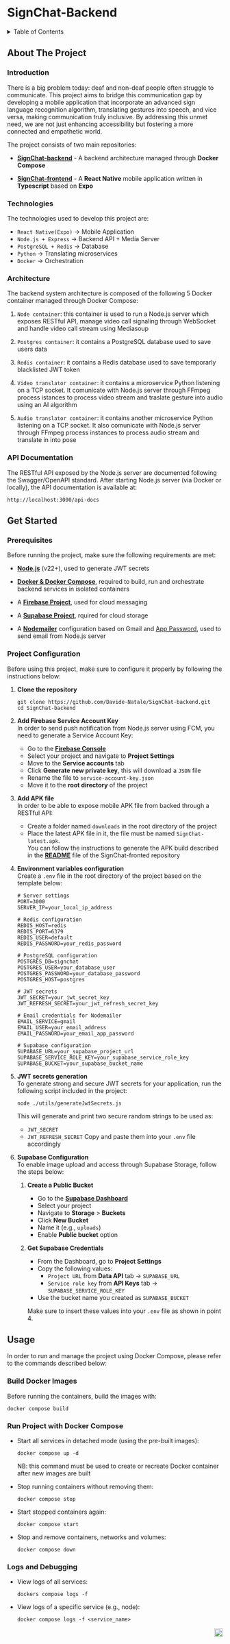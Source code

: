 # SignChat-Backend 

<!-- TABLE OF CONTENTS -->
<details>
  <summary>Table of Contents</summary>
  <ol>
    <li>
      <a href="#about-the-project">About The Project</a>
      <ul>
        <li><a href="#introduction">Introduction</a></li>
        <li><a href="#technologies">Technologies</a></li>
        <li><a href="#architecture">Architecture</a></li>
        <li><a href="#api-documentation">API Documentation</a></li>
      </ul>
    </li>
    <li>
      <a href="#get-started">Getting Started</a>
      <ul>
        <li><a href="#prerequisites">Prerequisites</a></li>
        <li><a href="#project-configuration">Project Configuration</a></li>
      </ul>
    </li>
    <li>
      <a href="#usage">Usage</a>
      <ul>
        <li><a href="#build-docker-images">Build Docker Images</a></li>
        <li><a href="#run-project-with-docker-compose">Run Project with Docker Compose</a></li>
        <li><a href="#logs-and-debugging">Logs and Debugging</a></li>
      </ul>
    </li>
  </ol>
</details>

## **About The Project**

### Introduction
There is a big problem today: deaf and non-deaf people often struggle to communicate.
This project aims to bridge this communication gap by developing a mobile application that incorporate an advanced sign language recognition algorithm, translating gestures into speech, and vice versa, making communication truly inclusive. By addressing this unmet need, we are not just enhancing accessibility but fostering a more connected and empathetic world.

The project consists of two main repositories:

<!-- TODO: change link when repositories uploaded to Team -->
- __[SignChat-backend](https://github.com/Davide-Natale/SignChat-backend.git)__ - A backend architecture managed through **Docker Compose**

- __[SignChat-frontend](https://github.com/Davide-Natale/SignChat-frontend.git)__ - A **React Native** mobile application written in **Typescript** based on **Expo**

### Technologies
The technologies used to develop this project are:
- `React Native(Expo)` → Mobile Application
- `Node.js + Express` → Backend API + Media Server
- `PostgreSQL + Redis` → Database
- `Python` → Translating microservices
- `Docker` → Orchestration

### Architecture
The backend system architecture is composed of the following 5 Docker container managed through Docker Compose:

1. `Node container`: this container is used to run a Node.js server which exposes RESTful API, manage video call signaling through WebSocket and handle video call stream using Mediasoup

2. `Postgres container`: it contains a PostgreSQL database used to save users data

3. `Redis container`: it contains a Redis database used to save temporarly blacklisted JWT token

4. `Video translator container`: it contains a microservice Python listening on a TCP socket. It comunicate with Node.js server through FFmpeg process istances to process video stream and traslate gesture into audio using an AI algorithm

5. `Audio translator container`: it contains another microservice Python listening on a TCP socket. It also comunicate with Node.js server through FFmpeg process instances to process audio stream and translate in into pose

### API Documentation
The RESTful API exposed by the Node.js server are documented following the Swagger/OpenAPI standard. After starting Node.js server (via Docker or locally), the API documentation is available at:

```
http://localhost:3000/api-docs
```

## **Get Started**

### Prerequisites
Before running the project, make sure the following requirements are met:

- **[Node.js](https://nodejs.org/)** (v22+), used to generate JWT secrets

- **[Docker & Docker Compose](https://www.docker.com/get-started/)**, required to 
build, run and orchestrate backend services in isolated containers

- A **[Firebase Project](https://firebase.google.com/)**, used for cloud messaging

- A **[Supabase Project](https://supabase.com/)**, rquired for cloud storage

- A **[Nodemailer](https://nodemailer.com/usage/using-gmail/)** configuration based on Gmail and [App Password](https://support.google.com/mail/answer/185833?hl=it), used to send email from Node.js server

### Project Configuration
Before using this project, make sure to configure it properly by following the instructions below:

1. **Clone the repository**
    ```
    git clone https://github.com/Davide-Natale/SignChat-backend.git
    cd SignChat-backend
    ```

2. **Add Firebase Service Account Key**  
    In order to send push notification from Node.js server using FCM, you need to generate a Service Account Key:
    - Go to the **[Firebase Console](https://console.firebase.google.com/)**
    - Select your project and navigate to **Project Settings**
    - Move to the **Service accounts** tab
    - Click **Generate new private key**, this will download a `JSON` file
    - Rename the file to `service-account-key.json`
    - Move it to the **root directory** of the project

3. **Add APK file**  
    In order to be able to expose mobile APK file from backed through a RESTful API:
    - Create a folder named `downloads` in the root directory of the project
    - Place the latest APK file in it, the file must be   named `SignChat-latest.apk`.  
      You can follow the instructions to generate the APK build described in the **[README](https://github.com/Davide-Natale/SignChat-frontend#get-started)** file of the SignChat-fronted repository
      <!-- TODO: change link once new README created -->

4. **Environment variables configuration**  
    Create a `.env` file in the root directory of the project based on the template below:

    ```
    # Server settings
    PORT=3000
    SERVER_IP=your_local_ip_address

    # Redis configuration
    REDIS_HOST=redis
    REDIS_PORT=6379
    REDIS_USER=default
    REDIS_PASSWORD=your_redis_password

    # PostgreSQL configuration
    POSTGRES_DB=signchat
    POSTGRES_USER=your_database_user
    POSTGRES_PASSWORD=your_database_password
    POSTGRES_HOST=postgres

    # JWT secrets
    JWT_SECRET=your_jwt_secret_key
    JWT_REFRESH_SECRET=your_jwt_refresh_secret_key

    # Email credentials for Nodemailer
    EMAIL_SERVICE=gmail
    EMAIL_USER=your_email_address
    EMAIL_PASSWORD=your_email_app_password

    # Supabase configuration
    SUPABASE_URL=your_supabase_project_url
    SUPABASE_SERVICE_ROLE_KEY=your_supabase_service_role_key
    SUPABASE_BUCKET=your_supabase_bucket_name
    ```

5. **JWT secrets generation**  
    To generate strong and secure JWT secrets for your application, run the following script included in the project:
    ```
    node ./utils/generateJwtSecrets.js
    ```
    This will generate and print two secure random strings to be used as:
    - `JWT_SECRET`
    - `JWT_REFRESH_SECRET`
    Copy and paste them into your `.env` file accordingly

6. **Supabase Configuration**  
   To enable image upload and access through Supabase Storage, follow the steps below:
    1. **Create a Public Bucket**
        - Go to the **[Supabase Dashboard](https://app.supabase.com/)**
        - Select your project
        - Navigate to **Storage** > **Buckets**
        - Click **New Bucket**
        - Name it (e.g., `uploads`)
        - Enable **Public bucket** option
    2. **Get Supabase Credentials**
        - From the Dashboard, go to **Project Settings**
        - Copy the following values:
          - `Project URL` from **Data API** tab → `SUPABASE_URL`
          - `Service role key` from **API Keys** tab → `SUPABASE_SERVICE_ROLE_KEY`
        - Use the bucket name you created as `SUPABASE_BUCKET`

        Make sure to insert these values into your `.env` file as shown in point 4.

## **Usage**
In order to run and manage the project using Docker Compose, please refer to the commands described below:

### Build Docker Images
Before running the containers, build the images with:
```
docker compose build
```

### Run Project with Docker Compose

- Start all services in detached mode (using the pre-built images):
  ```
  docker compose up -d
  ```
  NB: this command must be used to create or recreate Docker container after new images are built

- Stop running containers without removing them:
  ```
  docker compose stop
  ```

- Start stopped containers again:
  ```
  docker compose start
  ```

- Stop and remove containers, networks and volumes:
  ```
  docker compose down
  ```

### Logs and Debugging

- View logs of all services:
  ```
  dockers compose logs -f
  ```

- View logs of a specific service (e.g., node):
  ```
  docker compose logs -f <service_name>

<p align="right">
  <a href="#top">
    <img src="assets/icons/arrow-up-circle.svg" alt="Back to top" style="width: 20px; height: 20px;">
  </a>
</p>